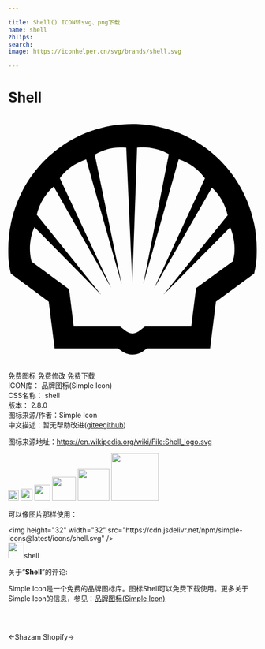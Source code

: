 ```yaml
---

title: Shell() ICON转svg、png下载
name: shell
zhTips: 
search: 
image: https://iconhelper.cn/svg/brands/shell.svg

---
```


# Shell  <small style="font-size: 60%;font-weight: 100"></small>

<div id="svg" class="svg-wrap">
<svg role="img" viewBox="0 0 24 24" xmlns="http://www.w3.org/2000/svg"><title>Shell icon</title><path d="M12 .863C5.34.863 0 6.251 0 12.98c0 .996.038 1.374.246 2.33l3.662 2.71.57 4.515h6.102l.326.227c.377.262.705.375 1.082.375.352 0 .732-.101 1.024-.313l.39-.289h6.094l.563-4.515 3.695-2.71c.208-.956.246-1.334.246-2.33C24 6.252 18.661.863 12 .863zm.996 2.258c.9 0 1.778.224 2.512.649l-2.465 12.548 3.42-12.062c1.059.36 1.863.941 2.508 1.814l.025.034-4.902 10.615 5.572-9.713.033.03c.758.708 1.247 1.567 1.492 2.648l-6.195 7.666 6.436-6.5.01.021c.253.563.417 1.36.417 1.996 0 .509-.024.712-.164 1.25l-3.554 2.602-.467 3.71h-4.475l-.517.395c-.199.158-.482.266-.682.266-.199 0-.483-.108-.682-.266l-.517-.394H6.322l-.445-3.61-3.627-2.666c-.11-.436-.16-.83-.16-1.261 0-.72.159-1.49.426-2.053l.013-.024 6.45 6.551L2.75 9.621c.25-1.063.874-2.09 1.64-2.713l5.542 9.776L4.979 6.1c.555-.814 1.45-1.455 2.546-1.827l3.424 12.069L8.355 3.816l.055-.03c.814-.45 1.598-.657 2.457-.657.195 0 .286.004.528.03l.587 13.05.46-13.059c.224-.025.309-.029.554-.029z"/></svg>
</div>
<detail full-name='shell'></detail>

<div class="detail-page">
<p>
<span><span class="badge-success badge">免费图标</span> <span class="badge-success badge">免费修改</span>  <span class="badge-success badge">免费下载</span> </span>
<br/>
<span>
ICON库：
<span class="badge-secondary badge">品牌图标(Simple Icon)</span> 
</span>
<br/>
<span>
CSS名称：
<span class="badge-secondary badge">shell</span> 
</span>

<br/>
<span>
版本：
<span class="badge-secondary badge">2.8.0</span> 
</span>
<br/>
<span>图标来源/作者：<span class="badge-light badge">Simple Icon</span></span> 
<br/>
<span class="zh-detail">中文描述：暂无<span class="help-link"><span>帮助改进</span>(<a href="https://gitee.com/liuwave/icon-helper/edit/master/json/brands/shell.json" target="_blank" rel="noopener noreferrer">gitee</a><a href="https://github.com/liuwave/icon-helper/edit/master/json/brands/shell.json" target="_blank" rel="noopener noreferrer">github</a></span>)</span><br/>
</p>
</div><div class="description description alert alert-light"><p>图标来源地址：<a href="https://en.wikipedia.org/wiki/File:Shell_logo.svg" target="_blank" rel="noopener noreferrer">https://en.wikipedia.org/wiki/File:Shell_logo.svg</a></p></div>
<div class="alert alert-dark">
<img height="21" width="21" src="https://cdn.jsdelivr.net/npm/simple-icons@latest/icons/shell.svg" />
<img height="24" width="24" src="https://cdn.jsdelivr.net/npm/simple-icons@latest/icons/shell.svg" />
<img height="32" width="32" src="https://cdn.jsdelivr.net/npm/simple-icons@latest/icons/shell.svg" />
<img height="48" width="48" src="https://cdn.jsdelivr.net/npm/simple-icons@latest/icons/shell.svg" />
<img height="64" width="64" src="https://cdn.jsdelivr.net/npm/simple-icons@latest/icons/shell.svg" />
<img height="96" width="96" src="https://cdn.jsdelivr.net/npm/simple-icons@latest/icons/shell.svg" />

</div>
<div>
  <p>可以像图片那样使用：    
  </p>
  <div class="alert alert-primary" style="font-size: 14px">
    &lt;img height="32" width="32" src="https://cdn.jsdelivr.net/npm/simple-icons@latest/icons/shell.svg" /&gt;
    <copy-btn content='<img height="32" width="32" src="https://cdn.jsdelivr.net/npm/simple-icons@latest/icons/shell.svg" />'></copy-btn>
  </div>
  <div class="alert alert-secondary">
    <img height="32" width="32" src="https://cdn.jsdelivr.net/npm/simple-icons@latest/icons/shell.svg" />shell
    <copy-btn content="shell" btn-title="复制图标名称"></copy-btn>
  </div>
</div>
<div class="icon-detail__container">
<p>关于“<b>Shell</b>”的评论:</p>
</div>
<Vssue title="关于“Shell”的评论" />
<div><p>Simple Icon是一个免费的品牌图标库。图标Shell可以免费下载使用。更多关于  Simple Icon的信息，参见：<a target="_blank" href="https://iconhelper.cn/brands.html">品牌图标(Simple Icon)</a>
</p></div>


<div style="padding:2rem 0 " class="page-nav"><p class="inner"><span class="prev">←<router-link to="/icon/shazam.html">Shazam</router-link></span> <span class="next"><router-link to="/icon/shopify.html">Shopify</router-link>→</span></p></div>
